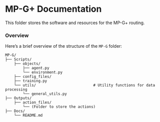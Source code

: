 # MP-G+ Documentation

This folder stores the software and resources for the MP-G+ routing.

### Overview

Here’s a brief overview of the structure of the ``MP-G`` folder:

```
MP-G/
├── Scripts/
    ├── objects/
        ├── agent.py
        └── environment.py
    ├── config_files/
    ├── training.py
    └── utils/                          # Utility functions for data processing
        └── general_utils.py
├── Outputs/
    ├── action_files/
        └── (Folder to store the actions)
├── Docs/                               
    └── README.md                       
```